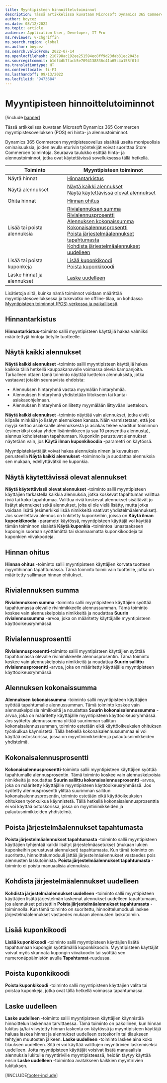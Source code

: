 ```yaml
---
title: Myyntipisteen hinnoittelutoiminnot
description: Tässä artikkelissa kuvataan Microsoft Dynamics 365 Commercen myyntipistesovelluksen (POS) eri hinta- ja alennustoiminnot.
author: boycez
ms.date: 08/12/2022
ms.topic: article
audience: Application User, Developer, IT Pro
ms.reviewer: v-chgriffin
ms.search.region: global
ms.author: boycez
ms.search.validFrom: 2022-07-14
ms.openlocfilehash: 210798ac192ee251594ec8ff9d23dab31ec2043e
ms.sourcegitcommit: b1df4db7facb5e7094138836c41a65c4a158f01d
ms.translationtype: HT
ms.contentlocale: fi-FI
ms.lasthandoff: 09/13/2022
ms.locfileid: "9473684"
---
```

# <a name="pricing-functions-in-pos"></a>Myyntipisteen hinnoittelutoiminnot

[!include [banner](includes/banner.md)]

Tässä artikkelissa kuvataan Microsoft Dynamics 365 Commercen myyntipistesovelluksen (POS) eri hinta- ja alennustoiminnot.

Dynamics 365 Commercen myyntipistesovellus sisältää useita monipuolisia ominaisuuksia, joiden avulla eturivin työntekijät voivat suorittaa Store Commercen toimintoja. Seuraava taulukko esittää hinta- ja alennustoiminnot, jotka ovat käytettävissä sovelluksessa tällä hetkellä.

| Toiminto                       | Myyntipisteen toiminnot |
|--------------------------------|----------------|
| Näytä hinnat                    | [Hinnantarkistus](#price-check) |
| Näytä alennukset                 | [Näytä kaikki alennukset](#view-all-discounts)<br>[Näytä käytettävissä olevat alennukset](#view-available-discounts) |
| Ohita hinnat                | [Hinnan ohitus](#price-override) |
| Lisää tai poista alennuksia      | [Rivialennuksen summa](#line-discount-amount)<br>[Rivialennusprosentti](#line-discount-percent)<br>[Alennuksen kokonaissumma](#total-discount-amount)<br>[Kokonaisalennusprosentti](#total-discount-percent)<br>[Poista järjestelmäalennukset tapahtumasta](#remove-system-discounts-from-transaction)<br>[Kohdista järjestelmäalennukset uudelleen](#reapply-system-discounts) |
| Lisää tai poista kuponkeja        | [Lisää kuponkikoodi](#add-coupon-code)<br>[Poista kuponkikoodi](#remove-coupon-code) |
| Laske hinnat ja alennukset | [Laske uudelleen](#recalculate) |

Lisätietoja siitä, kuinka nämä toiminnot voidaan määrittää myyntipistesovelluksessa ja tukevatko ne offline-tilaa, on kohdassa [Myyntipisteen toiminnot (POS) verkossa ja paikallisesti](pos-operations.md).

## <a name="price-check"></a>Hinnantarkistus

**Hinnantarkistus**-toiminto sallii myyntipisteen käyttäjiä hakea valmiiksi määritettyjä hintoja tietylle tuotteelle.

## <a name="view-all-discounts"></a>Näytä kaikki alennukset

**Näytä kaikki alennukset** -toiminto sallii myyntipisteen käyttäjiä hakea kaikkia tällä hetkellä kauppakanavalle voimassa olevia kampanjoita. Tarkalleen ottaen tämä toiminto näyttää luettelon alennuksista, jotka vastaavat jotakin seuraavista ehdoista:

- Alennuksen hintaryhmä vastaa myymälän hintaryhmää.
- Alennuksen hintaryhmä yhdistetään liitokseen tai kanta-asiakasohjelmaan.
- Alennuksen hintaryhmä on liitetty myymälään liittyvään luetteloon.

**Näytä kaikki alennukset** -toiminto näyttää vain alennukset, jotka eivät kilpaile minkään jo lisätyn alennuksen kanssa. Näin varmistetaan, että jos myyjä kertoo asiakkaalle alennuksesta ja asiakas tekee vaaditun toiminnon (esimerkiksi ostaa yhden lisänimikkeen ja saa 10 prosenttia alennusta), alennus kohdistetaan tapahtumaan. Kuponkiin perustuvat alennukset näytetään vain, jos **Käytä ilman kuponkikoodia** -parametri on käytössä.

Myyntipistekäyttäjät voivat hakea alennuksia nimen ja kuvauksen perusteella **Näytä kaikki alennukset** -toiminnolla ja suodattaa alennuksia sen mukaan, edellyttävätkö ne kuponkia.

## <a name="view-available-discounts"></a>Näytä käytettävissä olevat alennukset

**Näytä käytettävissä olevat alennukset** -toiminto sallii myyntipisteen käyttäjien tarkastella kaikkia alennuksia, jotka koskevat tapahtuman valittua riviä tai koko tapahtumaa. Valittua riviä koskevat alennukset sisältävät jo lisätyt alennukset sekä alennukset, joita ei ole vielä lisätty, mutta jotka voidaan lisätä (esimerkiksi lisää nimikkeitä vaativat yhdistelmäalennukset). Jos sovellettava alennus on linkitetty kuponkeihin, joissa on **Käytä ilman kuponkikoodia** -parametri käytössä, myyntipisteen käyttäjä voi käyttää tämän toiminnon sisäistä **Käytä kuponkia** -toimintoa lunastaakseen kupongin suoraan syöttämättä tai skannaamatta kuponkikoodeja tai kuponkien viivakoodeja.

## <a name="price-override"></a>Hinnan ohitus

**Hinnan ohitus** -toiminto sallii myyntipisteen käyttäjien korvata tuotteen myyntihinnan tapahtumassa. Tämä toiminto toimii vain tuotteille, jotka on määritetty sallimaan hinnan ohitukset.

## <a name="line-discount-amount"></a>Rivialennuksen summa

**Rivialennuksen summa** -toiminto sallii myyntipisteen käyttäjien syöttää tapahtumassa olevalle rivinimikkeelle alennussumman. Tämä toiminto koskee vain alennuskelpoisia nimikkeitä ja noudattaa **Suurin rivialennussumma** -arvoa, joka on määritetty käyttäjälle myyntipisteen käyttöoikeusryhmässä.

## <a name="line-discount-percent"></a>Rivialennusprosentti

**Rivialennusprosentti**-toiminto sallii myyntipisteen käyttäjien syöttää tapahtumassa olevalle rivinimikkeelle alennusprosentin. Tämä toiminto koskee vain alennuskelpoisia nimikkeitä ja noudattaa **Suurin sallittu rivialennusprosentti** -arvoa, joka on määritetty käyttäjälle myyntipisteen käyttöoikeusryhmässä.

## <a name="total-discount-amount"></a>Alennuksen kokonaissumma

**Alennuksen kokonaissumma** -toiminto sallii myyntipisteen käyttäjien syöttää tapahtumalle alennussumman. Tämä toiminto koskee vain alennuskelpoisia nimikkeitä ja noudattaa **Suurin kokonaisalennussumma** -arvoa, joka on määritetty käyttäjälle myyntipisteen käyttöoikeusryhmässä. Jos syötetty alennussumma ylittää suurimman sallitun kokonaisalennussumman, toiminto estetään eikä käyttöoikeuksien ohituksen työnkulkua käynnistetä. Tällä hetkellä kokonaisalennussummaa ei voi käyttää ostoskorissa, jossa on myyntinimikkeiden ja palautusnimikkeiden yhdistelmä.

## <a name="total-discount-percent"></a>Kokonaisalennusprosentti

**Kokonaisalennusprosentti**-toiminto sallii myyntipisteen käyttäjien syöttää tapahtumalle alennusprosentin. Tämä toiminto koskee vain alennuskelpoisia nimikkeitä ja noudattaa **Suurin sallittu kokonaisalennusprosentti** -arvoa, joka on määritetty käyttäjälle myyntipisteen käyttöoikeusryhmässä. Jos syötetty alennusprosentti ylittää suurimman sallitun kokonaisalennusprosentin, toiminto estetään eikä käyttöoikeuksien ohituksen työnkulkua käynnistetä. Tällä hetkellä kokonaisalennusprosenttia ei voi käyttää ostoskorissa, jossa on myyntinimikkeiden ja palautusnimikkeiden yhdistelmä.

## <a name="remove-system-discounts-from-transaction"></a>Poista järjestelmäalennukset tapahtumasta

**Poista järjestelmäalennukset tapahtumasta** -toiminto sallii myyntipisteen käyttäjien tyhjentää kaikki lisätyt järjestelmäasetukset (mukaan lukien kuponkeihin perustuvat alennukset) tapahtumasta. Kun tämä toiminto on suoritettu, hinnoittelumoduuli jättää järjestelmäalennukset vastaedes pois alennusten laskutoimista. **Poista järjestelmäalennukset tapahtumasta** -toiminto ei poista manuaalisia alennuksia.

## <a name="reapply-system-discounts"></a>Kohdista järjestelmäalennukset uudelleen

**Kohdista järjestelmäalennukset uudelleen** -toiminto sallii myyntipisteen käyttäjien lisätä järjestelmän laskemat alennukset uudelleen tapahtumaan, jos alennukset poistettiin **Poista järjestelmäalennukset tapahtumasta** -toiminnolla. Kun tämä toiminto on suoritettu, hinnoittelumoduuli laskee järjestelmäalennukset vastaedes mukaan alennusten laskutoimiin.

## <a name="add-coupon-code"></a>Lisää kuponkikoodi

**Lisää kuponkikoodi** -toiminto sallii myyntipisteen käyttäjien lisätä tapahtumaan kupongin syöttämällä kuponkikoodin. Myyntipisteen käyttäjät voivat myös skannata kupongin viivakoodin tai syöttää sen numeronäppäimistön avulla **Tapahtumat**-ruudussa.

## <a name="remove-coupon-code"></a>Poista kuponkikoodi

**Poista kuponkikoodi** -toiminto sallii myyntipisteen käyttäjien valita tai poistaa kuponkeja, jotka ovat tällä hetkellä voimassa tapahtumassa.

## <a name="recalculate"></a>Laske uudelleen

**Laske uudelleen** -toiminto sallii myyntipisteen käyttäjien käynnistää hinnoittelun laskennan tarvittaessa. Tämä toiminto on pakollinen, kun hinnan lukitus ja/tai viivytetty hinnan laskenta on käytössä ja myyntipisteen käyttäjä haluaa laskea hinnat ja alennukset uudelleen ostoskoriin tai tilaukseen tehtyjen muutosten jälkeen. **Laske uudelleen** -toiminto laskee aina koko tilauksen uudelleen. Sitä ei voi käyttää valittujen myyntirivien laskemiseksi uudelleen. Jotta myyntipisteen käyttäjät voisivat lisätä manuaalisia alennuksia lukitulle myyntiriville myyntipisteessä, heidän täytyy käyttää ensin **Laske uudelleen** -toimintoa avatakseen kaikkien myyntirivien lukituksen.

[!INCLUDE[footer-include](../includes/footer-banner.md)]
